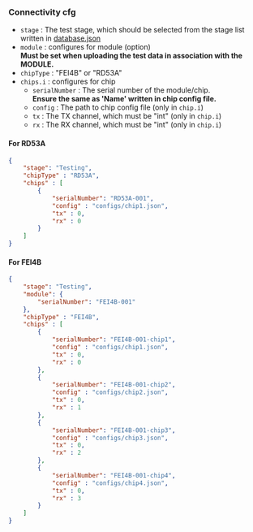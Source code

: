 ### Connectivity cfg

- `stage` : The test stage, which should be selected from the stage list written in [database.json](#database-cfg)
- `module` : configures for module (option)<br>**Must be set when uploading the test data in association with the MODULE.**
- `chipType` : "FEI4B" or "RD53A"
- `chips.i` : configures for chip
    - `serialNumber` : The serial number of the module/chip.<br>**Ensure the same as 'Name' written in chip config file.**
    - `config` : The path to chip config file (only in `chip.i`)
    - `tx` : The TX channel, which must be "int" (only in `chip.i`)
    - `rx` : The RX channel, which must be "int" (only in `chip.i`)

#### For RD53A

```json
{
    "stage": "Testing",
    "chipType" : "RD53A",
    "chips" : [
        {
            "serialNumber": "RD53A-001",
            "config" : "configs/chip1.json",
            "tx" : 0,
            "rx" : 0
        }
    ]
}
```
#### For FEI4B

```json
{
    "stage": "Testing",
    "module": {
        "serialNumber": "FEI4B-001"
    },
    "chipType" : "FEI4B",
    "chips" : [
        {
            "serialNumber": "FEI4B-001-chip1",
            "config" : "configs/chip1.json",
            "tx" : 0,
            "rx" : 0
        },
        {
            "serialNumber": "FEI4B-001-chip2",
            "config" : "configs/chip2.json",
            "tx" : 0,
            "rx" : 1
        },
        {
            "serialNumber": "FEI4B-001-chip3",
            "config" : "configs/chip3.json",
            "tx" : 0,
            "rx" : 2
        },
        {
            "serialNumber": "FEI4B-001-chip4",
            "config" : "configs/chip4.json",
            "tx" : 0,
            "rx" : 3
        }
    ]
}
```


